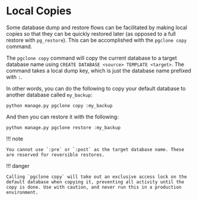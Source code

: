 # Local Copies

Some database dump and restore flows can be facilitated by making local copies so that they can be quickly restored later (as opposed to a full restore with `pg_restore`). This can be accomplished with the `pgclone copy` command.

The `pgclone copy` command will copy the current database to a target database name using `CREATE DATABASE <source> TEMPLATE <target>`. The command takes a local dump key, which is just the database name prefixed with `:`.

In other words, you can do the following to copy your default database to another database called `my_backup`:

    python manage.py pgclone copy :my_backup

And then you can restore it with the following:

    python manage.py pgclone restore :my_backup

!!! note

    You cannot use `:pre` or `:post` as the target database name. These are reserved for reversible restores.

!!! danger

    Calling `pgclone copy` will take out an exclusive access lock on the default database when copying it, preventing all activity until the copy is done. Use with caution, and never run this in a production environment.